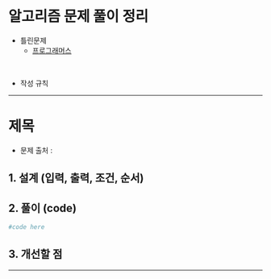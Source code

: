# 알고리즘 문제 풀이 정리

- 틀린문제
    - [프로그래머스](https://github.com/jihoGit/Algorithm/blob/main/programmers/%ED%8B%80%EB%A6%B0%EB%AC%B8%EC%A0%9C.md)

&nbsp;    

- 작성 규칙

---
# 제목

- 문제 출처 : 

## 1. 설계 (입력, 출력, 조건, 순서)

## 2. 풀이 (code)
```python
#code here
```

## 3. 개선할 점
---

